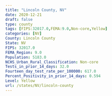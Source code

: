 ```yaml
---
title: "Lincoln County, NV"
date: 2020-12-21
draft: false
type: county
tags: [FIPS:32017.0,FEMA:9.0,Non-core,Yellow]
categories: [NV]
County: Lincoln County
State: NV
FIPS: 32017.0
FEMA_Region: 9.0
Population: 5183.0
NCHS_Urban_Rural_Classification: Non-core
Tests_in_prior_14_days: 32.0
Fourteen_day_test_rate_per_100000: 617.0
Percent_Positivity_in_prior_14_days: 0.594
Level: Yellow
url: /states/NV/lincoln-county
---
```



